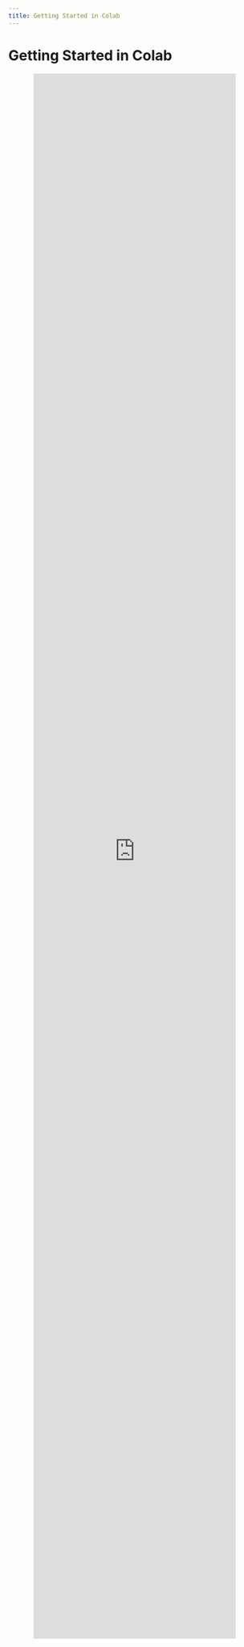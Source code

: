 ```yaml
---
title: Getting Started in Colab
---
```


# Getting Started in Colab

<div style="width:100%; max-width:1000px; margin:auto"> 
  <center>
    <iframe src="https://nbviewer.jupyter.org/github/aihigh/aihigh.github.io/blob/master/notebooks/codingBootcamp_gettingStartedInColab.ipynb" style="display: block; width: 80%; height: 80%;" frameborder="0" marginheight="0" marginwidth="0" align="center">Loading...</iframe>
  </center>
</div>
